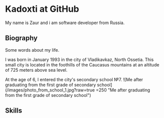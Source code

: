 # Kadoxti at GitHub

My name is Zaur and i am software developer from Russia.

## Biography

Some words about my life.

I was born in January 1993 in the city of Vladikavkaz, North Ossetia. This small city is located in the foothills of the Caucasus mountains at an altitude of 725 meters above sea level.

At the age of 6, I entered the city's secondary school №7.
![Me after graduating from the first grade of secondary school](/images/photo_from_school_1.jpg?raw=true =250 "Me after graduating from the first grade of secondary school")


## Skills

